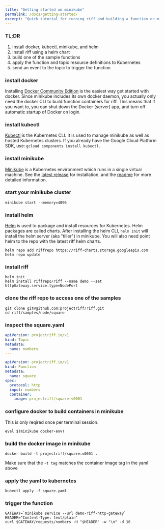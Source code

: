 ```yaml
---
title: "Getting started on minikube"
permalink: /docs/getting-started/
excerpt: "Quick tutorial for running riff and building a function on minikube."
---
```


### TL;DR
1. install docker, kubectl, minikube, and helm
2. install riff using a helm chart
3. build one of the sample functions
4. apply the function and topic resource definitions to Kubernetes
5. send an event to the topic to trigger the function

### install docker
Installing [Docker Community Edition](https://www.docker.com/community-edition) is the easiest way get started with docker. Since minikube includes its own docker daemon, you actually only need the docker CLI to build function containers for riff. This means that if you want to, you can shut down the Docker (server) app, and turn off automatic startup of Docker on login.

### install kubectl
[Kubectl](https://kubernetes.io/docs/tasks/tools/install-kubectl/) is the Kubernetes CLI. It is used to manage minikube as well as hosted Kubernetes clusters. If you already have the Google Cloud Platform SDK, use: `gcloud components install kubectl`.

### install minikube
[Minikube](https://kubernetes.io/docs/tasks/tools/install-minikube/) is a Kubernetes environment which runs in a single virtual machine. See the [latest release](https://github.com/kubernetes/minikube/releases) for installation, and the [readme](https://github.com/kubernetes/minikube/blob/master/README.md) for more detailed information.

### start your minikube cluster
```
minikube start --memory=4096
```

### install helm
[Helm](https://docs.helm.sh/using_helm/#installing-helm) is used to package and install resources for Kubernetes. Helm packages are called charts. After installing the helm CLI, `helm init` will install the helm server (aka "tiller") in minikube. You will also need point helm to the repo with the latest riff helm charts.
```
helm repo add riffrepo https://riff-charts.storage.googleapis.com
helm repo update
```

### install riff
```
helm init
helm install riffrepo/riff --name demo --set httpGateway.service.type=NodePort
```

### clone the riff repo to access one of the samples
```
git clone git@github.com:projectriff/riff.git
cd riff/samples/node/square
```

### inspect the square.yaml

```yaml
apiVersion: projectriff.io/v1
kind: Topic
metadata:
  name: numbers
---

apiVersion: projectriff.io/v1
kind: Function
metadata:
  name: square
spec:
  protocol: http
  input: numbers
  container:
    image: projectriff/square:v0001
```

### configure docker to build containers in minikube
This is only reqired once per terminal session.
```
eval $(minikube docker-env)
```


### build the docker image in minikube
```
docker build -t projectriff/square:v0001 .
```

Make sure that the `-t tag` matches the container image tag in the yaml above

### apply the yaml to kubernetes
```
kubectl apply -f square.yaml
```

### trigger the function
```
GATEWAY=`minikube service --url demo-riff-http-gateway`
HEADER="Content-Type: text/plain"
curl $GATEWAY/requests/numbers -H "$HEADER" -w "\n" -d 10
```
